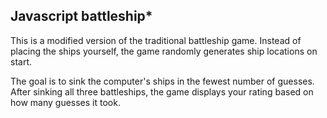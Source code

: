 ## Javascript battleship*
This is a modified version of the traditional battleship game. Instead of placing the ships yourself, the game randomly generates ship locations on start. 

The goal is to sink the computer's ships in the fewest number of guesses. After sinking all three battleships, the game displays your rating based on how many guesses it took.
